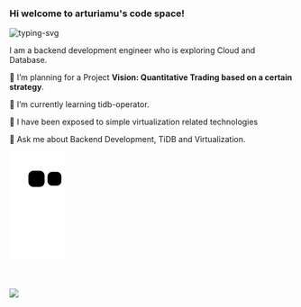 ### Hi welcome to arturiamu's code space!

<p align="">
   <img src="https://readme-typing-svg.herokuapp.com?color=28696B&size=21&center=true&lines=%7ECoding%20My%20Life%7E" alt="typing-svg">
</p>

I am a backend development engineer who is exploring Cloud and Database.

🔭 I’m planning for a Project **Vision: Quantitative Trading based on a certain strategy**.

🌱 I’m currently learning tidb-operator.

👻 I have been exposed to simple virtualization related technologies

💬 Ask me about Backend Development, TiDB and Virtualization.

<div align=""><img src="https://raw.githubusercontent.com/arturiamu/arturiamu/main/assets/github-contribution-grid-snake.svg"  alt=""></div>

<div align="">
  <img height="170px" src="https://github-readme-stats.vercel.app/api?username=arturiamu"  alt=""/>
  <img height="170px" src="https://github-readme-stats.vercel.app/api/top-langs/?username=arturiamu&layout=compact&langs_count=8"  alt=""/>
</div>

<div align="">
    <img  src="https://github-readme-streak-stats.herokuapp.com/?user=arturiamu"  alt=""/>
</div>

![](https://github-readme-activity-graph.cyclic.app/graph?username=arturiamu&theme=dracula)
